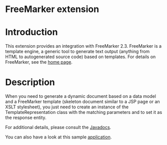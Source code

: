 FreeMarker extension
====================

Introduction
============

This extension provides an integration with FreeMarker 2.3. FreeMarker
is a template engine, a generic tool to generate text output (anything
from HTML to autogenerated source code) based on templates. For details
on FreeMarker, see the [home
page](http://freemarker.org/).

Description
===========

When you need to generate a dynamic document based on a data model and a
FreeMarker template (skeleton document similar to a JSP page or an XSLT
stylesheet), you just need to create an instance of the
TemplateRepresentation class with the matching parameters and to set it
as the response entity.

For additional details, please consult the
[Javadocs](http://www.restlet.org/documentation/2.1/jse/ext/org/restlet/ext/freemarker/package-summary.html).

You can also have a look at this sample
[application](http://wiki.restlet.org/docs_2.1/410-restlet/version/2/part/8/data?branch=docs-2_1&language=default).

